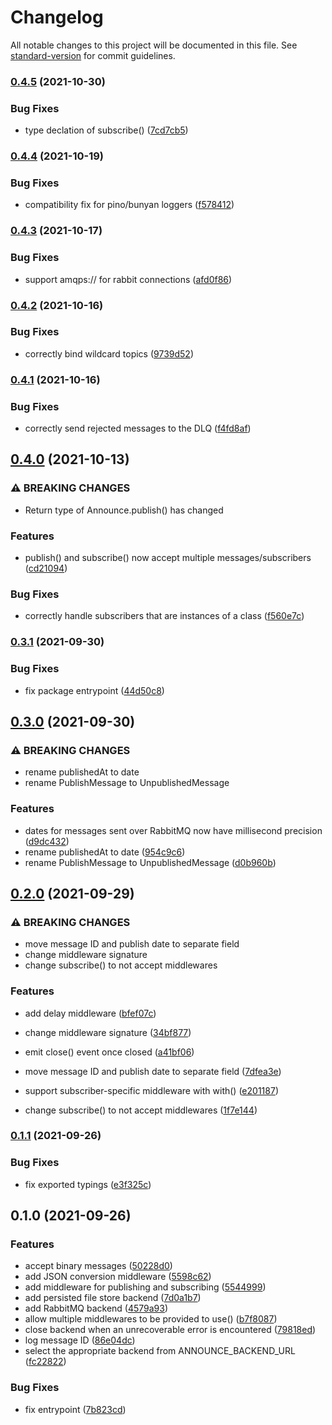 # Changelog

All notable changes to this project will be documented in this file. See [standard-version](https://github.com/conventional-changelog/standard-version) for commit guidelines.

### [0.4.5](https://gitlab.com/emigrad/announce/compare/v0.4.4...v0.4.5) (2021-10-30)


### Bug Fixes

* type declation of subscribe() ([7cd7cb5](https://gitlab.com/emigrad/announce/commit/7cd7cb59aeb25041ca4d9c6572976a70e6f4590e))

### [0.4.4](https://gitlab.com/emigrad/announce/compare/v0.4.3...v0.4.4) (2021-10-19)


### Bug Fixes

* compatibility fix for pino/bunyan loggers ([f578412](https://gitlab.com/emigrad/announce/commit/f57841236ab93010eddf80908625bfe5cc7a7627))

### [0.4.3](https://gitlab.com/emigrad/announce/compare/v0.4.2...v0.4.3) (2021-10-17)


### Bug Fixes

* support amqps:// for rabbit connections ([afd0f86](https://gitlab.com/emigrad/announce/commit/afd0f865048c267e5b9cb1441a6514e5ed6d8e50))

### [0.4.2](https://gitlab.com/emigrad/announce/compare/v0.4.1...v0.4.2) (2021-10-16)


### Bug Fixes

* correctly bind wildcard topics ([9739d52](https://gitlab.com/emigrad/announce/commit/9739d5214f78852410e474a251578270a7a010ca))

### [0.4.1](https://gitlab.com/emigrad/announce/compare/v0.4.0...v0.4.1) (2021-10-16)


### Bug Fixes

* correctly send rejected messages to the DLQ ([f4fd8af](https://gitlab.com/emigrad/announce/commit/f4fd8af19b2209129740b85bd008fe02ea16217d))

## [0.4.0](https://gitlab.com/emigrad/announce/compare/v0.3.1...v0.4.0) (2021-10-13)


### ⚠ BREAKING CHANGES

* Return type of Announce.publish() has changed

### Features

* publish() and subscribe() now accept multiple messages/subscribers ([cd21094](https://gitlab.com/emigrad/announce/commit/cd21094294d697bdffa61521df6719b0881089d5))


### Bug Fixes

* correctly handle subscribers that are instances of a class ([f560e7c](https://gitlab.com/emigrad/announce/commit/f560e7c1caf8c17b6ea5a38e91c1321b4b471973))

### [0.3.1](https://gitlab.com/emigrad/announce/compare/v0.3.0...v0.3.1) (2021-09-30)


### Bug Fixes

* fix package entrypoint ([44d50c8](https://gitlab.com/emigrad/announce/commit/44d50c8921ef7cc1282a635318d63a37c8edcd5c))

## [0.3.0](https://gitlab.com/emigrad/announce/compare/v0.2.0...v0.3.0) (2021-09-30)


### ⚠ BREAKING CHANGES

* rename publishedAt to date
* rename PublishMessage to UnpublishedMessage

### Features

* dates for messages sent over RabbitMQ now have millisecond precision ([d9dc432](https://gitlab.com/emigrad/announce/commit/d9dc43206657544f30e6957816d313c69932199d))
* rename publishedAt to date ([954c9c6](https://gitlab.com/emigrad/announce/commit/954c9c6899d0b3767d882deaf0ddf07677fe60f4))
* rename PublishMessage to UnpublishedMessage ([d0b960b](https://gitlab.com/emigrad/announce/commit/d0b960b4344a09b17f092f72cbd9493bedb8a494))

## [0.2.0](https://gitlab.com/emigrad/announce/compare/v0.1.1...v0.2.0) (2021-09-29)


### ⚠ BREAKING CHANGES

* move message ID and publish date to separate field
* change middleware signature
* change subscribe() to not accept middlewares

### Features

* add delay middleware ([bfef07c](https://gitlab.com/emigrad/announce/commit/bfef07c8248a7a1ec13cb50ed1ef2713244fad52))
* change middleware signature ([34bf877](https://gitlab.com/emigrad/announce/commit/34bf8773f69c4b5cdca07637954555b4c5c26668))
* emit close() event once closed ([a41bf06](https://gitlab.com/emigrad/announce/commit/a41bf064909ab8e6f4dbc47911b91154b95b87d5))
* move message ID and publish date to separate field ([7dfea3e](https://gitlab.com/emigrad/announce/commit/7dfea3e6c1fda989ea5618fe563d91ab4b817846))
* support subscriber-specific middleware with with() ([e201187](https://gitlab.com/emigrad/announce/commit/e2011870e4ad43508df6de315fa085afaf003cd4))


* change subscribe() to not accept middlewares ([1f7e144](https://gitlab.com/emigrad/announce/commit/1f7e144eba9bd638032ead5378511faf8a1a8148))

### [0.1.1](https://gitlab.com/emigrad/announce/compare/v0.1.0...v0.1.1) (2021-09-26)


### Bug Fixes

* fix exported typings ([e3f325c](https://gitlab.com/emigrad/announce/commit/e3f325cefaf2b2339204cadbb35b54994a5a035b))

## 0.1.0 (2021-09-26)


### Features

* accept binary messages ([50228d0](https://gitlab.com/emigrad/announce/commit/50228d0a32d17581bb56a4d1ab6a169304c953e1))
* add JSON conversion middleware ([5598c62](https://gitlab.com/emigrad/announce/commit/5598c624bb2371012b0d166f114913034f02d197))
* add middleware for publishing and subscribing ([5544999](https://gitlab.com/emigrad/announce/commit/5544999b3b4289939017c17aaa6d038daf2af319))
* add persisted file store backend ([7d0a1b7](https://gitlab.com/emigrad/announce/commit/7d0a1b704e86d9816c7e46b50e16735b80919674))
* add RabbitMQ backend ([4579a93](https://gitlab.com/emigrad/announce/commit/4579a9397a338c6ae8d6a9e6a2ec0ca60743ebd5))
* allow multiple middlewares to be provided to use() ([b7f8087](https://gitlab.com/emigrad/announce/commit/b7f808791f5f7602401560257ea3b21c9c91a268))
* close backend when an unrecoverable error is encountered ([79818ed](https://gitlab.com/emigrad/announce/commit/79818edb7f318ca8fe6c1d9a84491c5a585f0fce))
* log message ID ([86e04dc](https://gitlab.com/emigrad/announce/commit/86e04dc8c12460699edb20b4e9189cd981d3c897))
* select the appropriate backend from ANNOUNCE_BACKEND_URL ([fc22822](https://gitlab.com/emigrad/announce/commit/fc2282275517a756fd929a5d6db6e1217558ae1b))


### Bug Fixes

* fix entrypoint ([7b823cd](https://gitlab.com/emigrad/announce/commit/7b823cdb0ae4dc411c229964b012a98fb92635f4))
